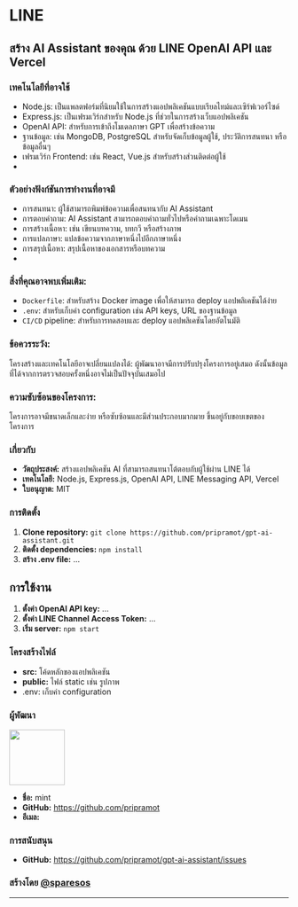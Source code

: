 # LINE

**สร้าง AI Assistant ของคุณ ด้วย LINE OpenAI API และ Vercel**
---

### เทคโนโลยีที่อาจใช้

- Node.js: เป็นแพลตฟอร์มที่นิยมใช้ในการสร้างแอปพลิเคชันแบบเรียลไทม์และเซิร์ฟเวอร์ไซด์
- Express.js: เป็นเฟรมเวิร์กสำหรับ Node.js ที่ช่วยในการสร้างเว็บแอปพลิเคชัน
- OpenAI API: สำหรับการเข้าถึงโมเดลภาษา GPT เพื่อสร้างข้อความ
- ฐานข้อมูล: เช่น MongoDB, PostgreSQL สำหรับจัดเก็บข้อมูลผู้ใช้, ประวัติการสนทนา หรือข้อมูลอื่นๆ
- เฟรมเวิร์ก Frontend: เช่น React, Vue.js สำหรับสร้างส่วนติดต่อผู้ใช้
- 
### ตัวอย่างฟังก์ชันการทำงานที่อาจมี

- การสนทนา: ผู้ใช้สามารถพิมพ์ข้อความเพื่อสนทนากับ AI Assistant
- การตอบคำถาม: AI Assistant สามารถตอบคำถามทั่วไปหรือคำถามเฉพาะโดเมน
- การสร้างเนื้อหา: เช่น เขียนบทความ, บทกวี หรือสร้างภาพ
- การแปลภาษา: แปลข้อความจากภาษาหนึ่งไปอีกภาษาหนึ่ง
- การสรุปเนื้อหา: สรุปเนื้อหาของเอกสารหรือบทความ
- 
### สิ่งที่คุณอาจพบเพิ่มเติม:

- `Dockerfile`: สำหรับสร้าง Docker image เพื่อให้สามารถ deploy แอปพลิเคชันได้ง่าย
- `.env`: สำหรับเก็บค่า configuration เช่น API keys, URL ของฐานข้อมูล
- `CI/CD` pipeline: สำหรับการทดสอบและ deploy แอปพลิเคชันโดยอัตโนมัติ
  
### ข้อควรระวัง:

โครงสร้างและเทคโนโลยีอาจเปลี่ยนแปลงได้: ผู้พัฒนาอาจมีการปรับปรุงโครงการอยู่เสมอ 
ดังนั้นข้อมูลที่ได้จากการตรวจสอบครั้งหนึ่งอาจไม่เป็นปัจจุบันเสมอไป

### ความซับซ้อนของโครงการ: 

โครงการอาจมีขนาดเล็กและง่าย หรือซับซ้อนและมีส่วนประกอบมากมาย ขึ้นอยู่กับขอบเขตของโครงการ

### เกี่ยวกับ
* **วัตถุประสงค์:** สร้างแอปพลิเคชัน AI ที่สามารถสนทนาโต้ตอบกับผู้ใช้ผ่าน LINE ได้
* **เทคโนโลยี:** Node.js, Express.js, OpenAI API, LINE Messaging API, Vercel
* **ใบอนุญาต:** MIT

### การติดตั้ง
1. **Clone repository:** `git clone https://github.com/pripramot/gpt-ai-assistant.git`
2. **ติดตั้ง dependencies:** `npm install`
3. **สร้าง .env file:** ...

## การใช้งาน
1. **ตั้งค่า OpenAI API key:** ...
2. **ตั้งค่า LINE Channel Access Token:** ...
3. **เริ่ม server:** `npm start`

### โครงสร้างไฟล์
* **src:** โค้ดหลักของแอปพลิเคชัน
* **public:** ไฟล์ static เช่น รูปภาพ
* .env: เก็บค่า configuration

### ผู้พัฒนา
<img src="https://avatars.githubusercontent.com/u/144240103?v=4" width="100" height="100">

* **ชื่อ:** mint
* **GitHub:** https://github.com/pripramot
* **อีเมล:** 

### การสนับสนุน
* **GitHub:** https://github.com/pripramot/gpt-ai-assistant/issues

### สร้างโดย [@sparesos]("https://www.facebook.com/sparesos")

---
<!--
### เเถม
```
[xxx]: https://your-subdomain.cloudflare.com/images/profile_picture.jpg{width="200px" height="200px"}
```



